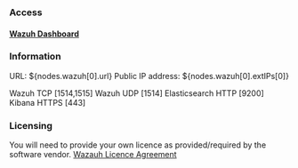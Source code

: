 ### Access

#### [Wazuh Dashboard](https://${nodes.wazuh[0].url}:443)

### Information

URL: ${nodes.wazuh[0].url}
Public IP address: ${nodes.wazuh[0].extIPs[0]}

Wazuh TCP [1514,1515]
Wazuh UDP [1514]
Elasticsearch HTTP [9200]
Kibana HTTPS [443]

### Licensing

You will need to provide your own licence as provided/required by the software vendor.
[Wazauh Licence Agreement](https://github.com/wazuh/wazuh/blob/master/LICENSE)
